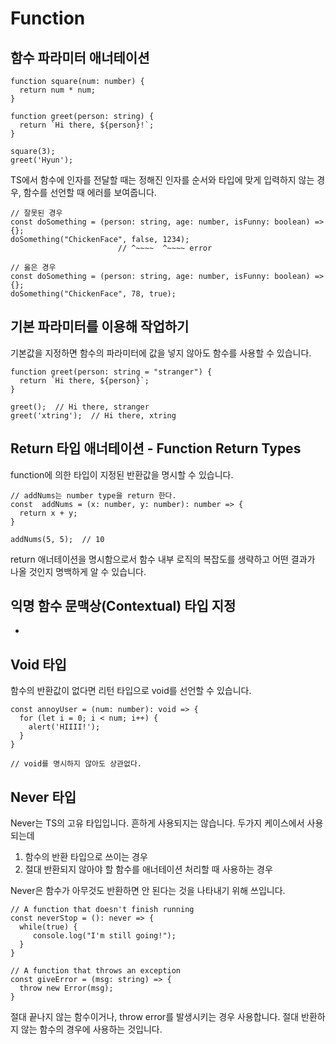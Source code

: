 # Function

## 함수 파라미터 애너테이션

```
function square(num: number) {
  return num * num;
}

function greet(person: string) {
  return `Hi there, ${person}!`;
}

square(3);
greet('Hyun');
```

TS에서 함수에 인자를 전달할 때는 정해진 인자를 순서와 타입에 맞게 입력하지 않는 경우, 함수를 선언할 때 에러를 보여줍니다.

```
// 잘못된 경우
const doSomething = (person: string, age: number, isFunny: boolean) => {};
doSomething("ChickenFace", false, 1234);
                        // ^~~~~  ^~~~~ error

// 옳은 경우
const doSomething = (person: string, age: number, isFunny: boolean) => {};
doSomething("ChickenFace", 78, true);
```

## 기본 파라미터를 이용해 작업하기

기본값을 지정하면 함수의 파라미터에 값을 넣지 않아도 함수를 사용할 수 있습니다.

```
function greet(person: string = "stranger") {
  return `Hi there, ${person}`;
}

greet();  // Hi there, stranger
greet('xtring');  // Hi there, xtring
```

## Return 타입 애너테이션 - Function Return Types

function에 의한 타입이 지정된 반환값을 명시할 수 있습니다.

```
// addNums는 number type을 return 한다.
const  addNums = (x: number, y: number): number => {
  return x + y;
}

addNums(5, 5);  // 10
```

return 애너테이션을 명시함으로서 함수 내부 로직의 복잡도를 생략하고 어떤 결과가 나올 것인지 명백하게 알 수 있습니다.

## 익명 함수 문맥상(Contextual) 타입 지정

-

## Void 타입

함수의 반환값이 없다면 리턴 타입으로 void를 선언할 수 있습니다.

```
const annoyUser = (num: number): void => {
  for (let i = 0; i < num; i++) {
    alert('HIIII!');
  }
}

// void를 명시하지 않아도 상관없다.
```

## Never 타입

Never는 TS의 고유 타입입니다. 흔하게 사용되지는 않습니다.
두가지 케이스에서 사용되는데

1. 함수의 반환 타입으로 쓰이는 경우
2. 절대 반환되지 않아야 할 함수를 애너테이션 처리할 때 사용하는 경우

Never은 함수가 아무것도 반환하면 안 된다는 것을 나타내기 위해 쓰입니다.

```
// A function that doesn't finish running
const neverStop = (): never => {
  while(true) {
     console.log("I'm still going!");
  }
}

// A function that throws an exception
const giveError = (msg: string) => {
  throw new Error(msg);
}
```

절대 끝나지 않는 함수이거나, throw error를 발생시키는 경우 사용합니다.
절대 반환하지 않는 함수의 경우에 사용하는 것입니다.
